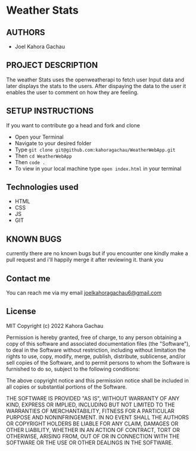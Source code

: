 # Weather Stats

## AUTHORS
- Joel Kahora Gachau

## PROJECT DESCRIPTION
The weather Stats uses the openweatherapi to fetch user Input data and later displays the stats to the users. After dispaying the data to the user it enables the user to comment on how they are feeling.

## SETUP INSTRUCTIONS
If you want to contribute go a head and fork and clone
- Open your Terminal
- Navigate to your desired folder 
- Type `git clone git@github.com:kahoragachau/WeatherWebApp.git`
- Then `cd WeatherWebApp`
- Then `code .`
- To view in your local machine type `open index.html` in your terminal

## Technologies used
- HTML
- CSS
- JS
- GIT

## KNOWN BUGS
currently there are no known bugs but if you encounter one kindly make a pull request and i'll happily merge it after reviewing it. thank you

## Contact me
You can reach me via my email joelkahoragachau6@gmail.com

## License
MIT Copyright (c) 2022 Kahora Gachau

Permission is hereby granted, free of charge, to any person obtaining a copy of this software and associated documentation files (the "Software"), to deal in the Software without restriction, including without limitation the rights to use, copy, modify, merge, publish, distribute, sublicense, and/or sell copies of the Software, and to permit persons to whom the Software is furnished to do so, subject to the following conditions:

The above copyright notice and this permission notice shall be included in all copies or substantial portions of the Software.

THE SOFTWARE IS PROVIDED "AS IS", WITHOUT WARRANTY OF ANY KIND, EXPRESS OR IMPLIED, INCLUDING BUT NOT LIMITED TO THE WARRANTIES OF MERCHANTABILITY, FITNESS FOR A PARTICULAR PURPOSE AND NONINFRINGEMENT. IN NO EVENT SHALL THE AUTHORS OR COPYRIGHT HOLDERS BE LIABLE FOR ANY CLAIM, DAMAGES OR OTHER LIABILITY, WHETHER IN AN ACTION OF CONTRACT, TORT OR OTHERWISE, ARISING FROM, OUT OF OR IN CONNECTION WITH THE SOFTWARE OR THE USE OR OTHER DEALINGS IN THE SOFTWARE.